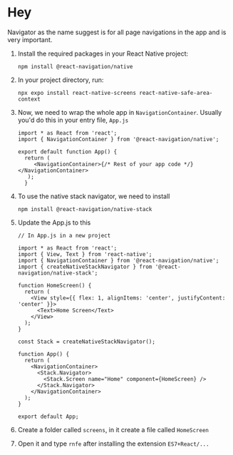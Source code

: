 # Hey
Navigator as the name suggest is for all page navigations in the app and is very important.

1. Install the required packages in your React Native project:
   ```
   npm install @react-navigation/native
   ```
2. In your project directory, run:
   ```
   npx expo install react-native-screens react-native-safe-area-context
   ```

3. Now, we need to wrap the whole app in `NavigationContainer`. Usually you'd do this in your entry file, `App.js`
   ```
   import * as React from 'react';
   import { NavigationContainer } from '@react-navigation/native';

   export default function App() {
     return (
        <NavigationContainer>{/* Rest of your app code */}</NavigationContainer>
      );
     }
   ```
4. To use the native stack navigator, we need to install
   ```
   npm install @react-navigation/native-stack
   ```

5. Update the App.js to this
   ```
   // In App.js in a new project

   import * as React from 'react';
   import { View, Text } from 'react-native';
   import { NavigationContainer } from '@react-navigation/native';
   import { createNativeStackNavigator } from '@react-navigation/native-stack';

   function HomeScreen() {
     return (
       <View style={{ flex: 1, alignItems: 'center', justifyContent: 'center' }}>
         <Text>Home Screen</Text>
       </View>
     );
   }

   const Stack = createNativeStackNavigator();

   function App() {
     return (
       <NavigationContainer>
         <Stack.Navigator>
           <Stack.Screen name="Home" component={HomeScreen} />
         </Stack.Navigator>
       </NavigationContainer>
     );
   }

   export default App;
   ```
6. Create a folder called `screens`, in it create a file called `HomeScreen`
7. Open it and type `rnfe` after installing the extension `ES7+React/...`
